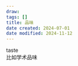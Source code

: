 ```yaml
---
draw:
tags: []
title: 品味
date created: 2024-07-01
date modified: 2024-11-12
---
```


taste  
比如学术品味
